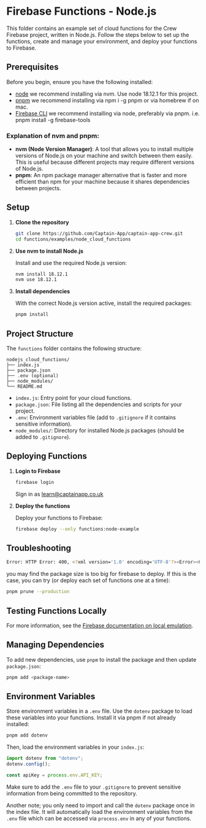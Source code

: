 # Firebase Functions - Node.js

This folder contains an example set of cloud functions for the Crew Firebase project, written in Node.js. Follow the steps below to set up the functions, create and manage your environment, and deploy your functions to Firebase.

## Prerequisites

Before you begin, ensure you have the following installed:

- [node](https://nodejs.org/en/download/) we recommend installing via nvm. Use node 18.12.1 for this project.
- [pnpm](https://pnpm.io/installation) we recommend installing via npm i -g pnpm or via homebrew if on mac.
- [Firebase CLI](https://firebase.google.com/docs/cli#install_the_firebase_cli) we recommend installing via node, preferably via pnpm. i.e. pnpm install -g firebase-tools

### Explanation of nvm and pnpm:

- **nvm (Node Version Manager)**: A tool that allows you to install multiple versions of Node.js on your machine and switch between them easily. This is useful because different projects may require different versions of Node.js.
- **pnpm**: An npm package manager alternative that is faster and more efficient than npm for your machine because it shares dependencies between projects.

## Setup

1. **Clone the repository**

    ```bash
    git clone https://github.com/Captain-App/captain-app-crew.git
    cd functions/examples/node_cloud_functions
    ```

2. **Use nvm to install Node.js**

    Install and use the required Node.js version:

    ```bash
    nvm install 18.12.1
    nvm use 18.12.1
    ```

3. **Install dependencies**

    With the correct Node.js version active, install the required packages:

    ```bash
    pnpm install
    ```

## Project Structure

The `functions` folder contains the following structure:

```
nodejs_cloud_functions/
├── index.js
├── package.json
├── .env (optional)
├── node_modules/
└── README.md
```

- `index.js`: Entry point for your cloud functions.
- `package.json`: File listing all the dependencies and scripts for your project.
- `.env`: Environment variables file (add to `.gitignore` if it contains sensitive information).
- `node_modules/`: Directory for installed Node.js packages (should be added to `.gitignore`).

## Deploying Functions

1. **Login to Firebase**

    ```bash
    firebase login
    ```

    Sign in as learn@captainapp.co.uk

2. **Deploy the functions**

    Deploy your functions to Firebase:

    ```bash
    firebase deploy --only functions:node-example
    ```

## Troubleshooting

```bash
Error: HTTP Error: 400, <?xml version='1.0' encoding='UTF-8'?><Error><Code>EntityTooLarge</Code><Message>Your proposed upload is larger than the maximum object size specified in your Policy Document.</Message><Details>Content-length exceeds upper bound on range</Details></Error>
```

you may find the package size is too big for firebase to deploy. If this is the case, you can try (or deploy each set of functions one at a time):



```bash
pnpm prune --production
```

## Testing Functions Locally

For more information, see the [Firebase documentation on local emulation](https://firebase.google.com/docs/functions/local-emulator).

## Managing Dependencies

To add new dependencies, use `pnpm` to install the package and then update `package.json`:

```bash
pnpm add <package-name>
```

## Environment Variables

Store environment variables in a `.env` file. Use the `dotenv` package to load these variables into your functions. Install it via pnpm if not already installed:

```bash
pnpm add dotenv
```

Then, load the environment variables in your `index.js`:

```javascript
import dotenv from "dotenv";
dotenv.config();

const apiKey = process.env.API_KEY;
```

Make sure to add the `.env` file to your `.gitignore` to prevent sensitive information from being committed to the repository.

Another note; you only need to import and call the `dotenv` package once in the index file. It will automatically load the environment variables from the `.env` file which can be accessed via `process.env` in any of your functions.
